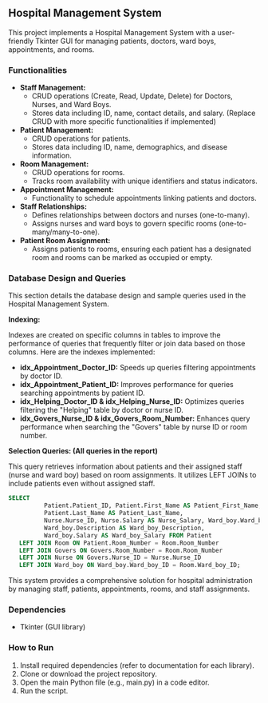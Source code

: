 ## Hospital Management System

This project implements a Hospital Management System with a user-friendly Tkinter GUI for managing patients, doctors, ward boys, appointments, and rooms.

### Functionalities

* **Staff Management:**
  * CRUD operations (Create, Read, Update, Delete) for Doctors, Nurses, and Ward Boys.
  * Stores data including ID, name, contact details, and salary. (Replace CRUD with more specific functionalities if implemented)
* **Patient Management:**
  * CRUD operations for patients.
  * Stores data including ID, name, demographics, and disease information.
* **Room Management:**
  * CRUD operations for rooms.
  * Tracks room availability with unique identifiers and status indicators.
* **Appointment Management:**
  * Functionality to schedule appointments linking patients and doctors. 
* **Staff Relationships:**
  * Defines relationships between doctors and nurses (one-to-many).
  * Assigns nurses and ward boys to govern specific rooms (one-to-many/many-to-one).
* **Patient Room Assignment:**
  * Assigns patients to rooms, ensuring each patient has a designated room and rooms can be marked as occupied or empty.
 

### Database Design and Queries

This section details the database design and sample queries used in the Hospital Management System.

**Indexing:**

Indexes are created on specific columns in tables to improve the performance of queries that frequently filter or join data based on those columns. Here are the indexes implemented:

* **idx_Appointment_Doctor_ID:** Speeds up queries filtering appointments by doctor ID.
* **idx_Appointment_Patient_ID:** Improves performance for queries searching appointments by patient ID.
* **idx_Helping_Doctor_ID & idx_Helping_Nurse_ID:** Optimizes queries filtering the "Helping" table by doctor or nurse ID.
* **idx_Govers_Nurse_ID & idx_Govers_Room_Number:** Enhances query performance when searching the "Govers" table by nurse ID or room number.

**Selection Queries: (All queries in the report)**

This query retrieves information about patients and their assigned staff (nurse and ward boy) based on room assignments. It utilizes LEFT JOINs to include patients even without assigned staff.

```sql
SELECT 
          Patient.Patient_ID, Patient.First_Name AS Patient_First_Name,                                              
          Patient.Last_Name AS Patient_Last_Name,
          Nurse.Nurse_ID, Nurse.Salary AS Nurse_Salary, Ward_boy.Ward_boy_ID,                
          Ward_boy.Description AS Ward_boy_Description,
          Ward_boy.Salary AS Ward_boy_Salary FROM Patient
   LEFT JOIN Room ON Patient.Room_Number = Room.Room_Number 
   LEFT JOIN Govers ON Govers.Room_Number = Room.Room_Number
   LEFT JOIN Nurse ON Govers.Nurse_ID = Nurse.Nurse_ID 
   LEFT JOIN Ward_boy ON Ward_boy.Ward_boy_ID = Room.Ward_boy_ID;
```

This system provides a comprehensive solution for hospital administration by managing staff, patients, appointments, rooms, and staff assignments.

### Dependencies

* Tkinter (GUI library)
### How to Run

1. Install required dependencies (refer to documentation for each library).
2. Clone or download the project repository.
3. Open the main Python file (e.g., main.py) in a code editor.
4. Run the script.

